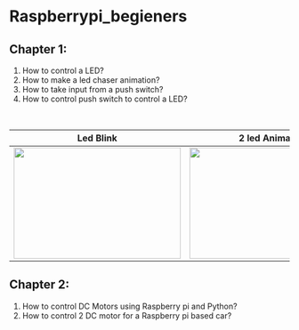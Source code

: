 # Raspberrypi_begieners

## Chapter 1:
1. How to control a LED?
2. How to make a led chaser animation?
3. How to take input from a push switch?
4. How to control push switch to control a LED?
</br>

|Led Blink|2 led Animation|Switch control led|
|:----:|:----:|:----:|
|<img src="outputs/led_blink.gif" width="300" height="200" />|<img src="outputs/2led_animation.gif" width="300" height="200" />|<img src="outputs/push_to_led.gif" width="300" height="200" /> </br>|

## Chapter 2:
1. How to control DC Motors using Raspberry pi and Python?
2. How to control 2 DC motor for a Raspberry pi based car?
